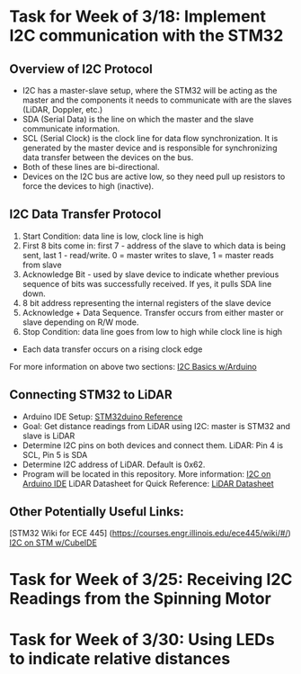 # Task for Week of 3/18: Implement I2C communication with the STM32

## Overview of I2C Protocol
- I2C has a master-slave setup, where the STM32 will be acting as the master and the components it needs to communicate with
are the slaves (LiDAR, Doppler, etc.)
- SDA (Serial Data) is the line on which the master and the slave communicate information.
- SCL (Serial Clock) is the clock line for data flow synchronization. It is generated by the master device and is responsible for synchronizing data transfer between the devices on the bus.
- Both of these lines are bi-directional.
- Devices on the I2C bus are active low, so they need pull up resistors to force the devices to high (inactive).

## I2C Data Transfer Protocol
1. Start Condition: data line is low, clock line is high
2. First 8 bits come in: first 7 - address of the slave to which data is being sent, last 1 - read/write. 0 = master writes to slave, 1 = master reads from slave
3. Acknowledge Bit - used by slave device to indicate whether previous sequence of bits was successfully received. If yes, it pulls SDA line down.
4. 8 bit address representing the internal registers of the slave device
5. Acknowledge + Data Sequence. Transfer occurs from either master or slave depending on R/W mode.
6. Stop Condition: data line goes from low to high while clock line is high
- Each data transfer occurs on a rising clock edge

For more information on above two sections: [I2C Basics w/Arduino](https://www.youtube.com/watch?v=6IAkYpmA1DQ)

## Connecting STM32 to LiDAR
- Arduino IDE Setup: [STM32duino Reference](https://github.com/stm32duino/Arduino_Core_STM32#getting-started)
- Goal: Get distance readings from LiDAR using I2C: master is STM32 and slave is LiDAR
- Determine I2C pins on both devices and connect them. LiDAR: Pin 4 is SCL, Pin 5 is SDA
- Determine I2C address of LiDAR. Default is 0x62.
- Program will be located in this repository.
More information: [I2C on Arduino IDE](https://docs.arduino.cc/learn/communication/wire/)
LiDAR Datasheet for Quick Reference: [LiDAR Datasheet](https://www.14core.com/wp-content/uploads/2017/03/LIDAR-Lite-v1-Datasheet.pdf)

## Other Potentially Useful Links:
[STM32 Wiki for ECE 445] (https://courses.engr.illinois.edu/ece445/wiki/#/)
[I2C on STM w/CubeIDE](https://www.digikey.com/en/maker/projects/getting-started-with-stm32-i2c-example/ba8c2bfef2024654b5dd10012425fa23#:~:text=Open%20STM32CubeIDE%20and%20click%20File,I2C1_SCL%20and%20I2C1_SDA%20functions%2C%20respectively)

# Task for Week of 3/25: Receiving I2C Readings from the Spinning Motor

# Task for Week of 3/30: Using LEDs to indicate relative distances
